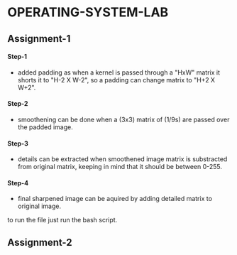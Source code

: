 # OPERATING-SYSTEM-LAB
## Assignment-1
#### Step-1
+ added padding as when a kernel is passed through a "HxW" matrix it shorts it to "H-2 X W-2", so a padding can change matrix to "H+2 X W+2".
#### Step-2
+ smoothening can be done when a (3x3) matrix of (1/9s) are passed over the padded image.
#### Step-3 
+ details can be extracted when smoothened image matrix is substracted from original matrix, keeping in mind that it should be between 0-255.
#### Step-4 
+ final sharpened image can be aquired by adding detailed matrix to original image.

to run the file just run the bash script.

## Assignment-2
